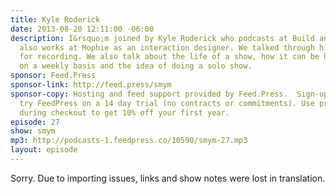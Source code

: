 ```yaml
---
title: Kyle Roderick
date: 2013-08-20 12:11:00 -06:00
description: I&rsquo;m joined by Kyle Roderick who podcasts at Build and Ship and
  also works at Mophie as an interaction designer. We talked through his workflow
  for recording. We also talk about the life of a show, how it can be hard to talk
  on a weekly basis and the idea of doing a solo show.
sponsor: Feed.Press
sponsor-link: http://feed.press/smym
sponsor-copy: Hosting and feed support provided by Feed.Press.  Sign-up today and
  try FeedPress on a 14 day trial (no contracts or commitments). Use promo code "smym"
  during checkout to get 10% off your first year.
episode: 27
show: smym
mp3: http://podcasts-1.feedpress.co/10590/smym-27.mp3
layout: episode
---
```


Sorry. Due to importing issues, links and show notes were lost in translation.
